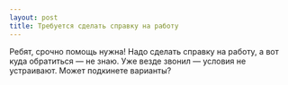 ```yaml
---
layout: post 
title: Требуется сделать справку на работу 
--- 
```

Ребят, срочно помощь нужна! Надо сделать справку на работу, а вот куда обратиться — не знаю. Уже везде звонил — условия не устраивают. Может подкинете варианты?